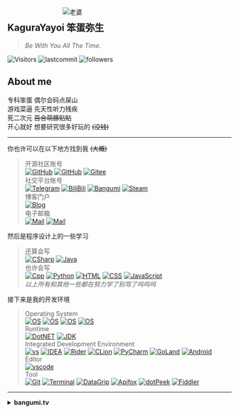 <!-- background image -->
<img align="right" src="https://cdn.jsdelivr.net/gh/Fjaxzhy/Fjaxzhy/src/image/background.png" width='380px' alt="老婆">

<!-- Section : Introduction -->
## KaguraYayoi 笨蛋弥生
>_Be With You All The Time._ <br>
<!-- @deprecated : Updated
    >**愿我们能在更开放的平行世界相遇** <br>
    >_Hope we can meet in a more open parallel world._
-->

<!-- Section : Visitors & last-commit & followers -->
![Visitors](https://count.getloli.com/get/@:Fjaxzhy)
![lastcommit](https://img.shields.io/github/last-commit/fjaxzhy/fjaxzhy?logo=GitHub&style=flat-square)
![followers](https://img.shields.io/github/followers/fjaxzhy?logo=Github&style=flat-square)
<!-- @deprecated : GitHub unsupported CloudMusic iframe
    <html>
        <iframe
            frameborder="no" 
            border="0" 
            marginwidth="0" 
            marginheight="0" 
            width=298 
            height=52
            allowfullscreen
            src="https://music.163.com/outchain/player?type=2&id=1474146255&auto=0&height=32">
        </iframe>
    </html> 
-->

<!-- Section : About me -->
<!-- @deprecated : GitHub unsupported CSS
    <div class="section-title">
        <img class="section-title-icon" src="./src/svg/about.svg"/>
        <p>About me</p>
    </div> 
-->
## About me
专科笨蛋 偶尔会码点屎山 <br>
游戏菜逼 先天性听力残疾 <br>
死二次元 ~~百合萌豚贴贴~~ <br>
开心就好 想要研究很多好玩的 ~~(没钱)~~
<hr>

<!-- Section : Social -->

你也许可以在以下地方找到我 ~~(大概)~~
<!-- tags -->
> 开源社区账号 <br>
> [![GitHub](https://img.shields.io/badge/GitHub-Fjaxzhy-FF6A6A?style=flat-square&logo=github)](https://github.com/fjaxzhy)
> [![GitHub](https://img.shields.io/badge/GitHub-KagruaYayoi-FF6A6A?style=flat-square&logo=github)](https://github.com/kagurayayoi)
> [![Gitee](https://img.shields.io/badge/Gitee-KaguraYayoi-FF6A6A?style=flat-square&logo=gitee)](https://gitee.com/kagurayayoi)
> <br> 
> 社交平台账号 <br>
> [![Telegram](https://img.shields.io/badge/Telegram-@kagurayayoi-26A5E4?style=flat-square&logo=telegram)](https://t.me/kagurayayoi)
> [![BiliBili](https://img.shields.io/badge/BiliBili-KaguraYayoi-00A1D6?style=flat-square&logo=bilibili)](https://space.bilibili.com/157623239)
>[![Bangumi](https://img.shields.io/badge/Bangumi-@kagurayayoi-FB7299?style=flat-square&logo=bilibili)](https://bgm.tv/user/kagurayayoi)
>[![Steam](https://img.shields.io/badge/Steam-KaguraYayoi-274d69?style=flat-square&logo=Steam)](https://steamcommunity.com/id/kagurayayoi)
> <br>
> 博客门户 <br>
> [![Blog](https://img.shields.io/badge/Blog-kagurayayoi.top-21759B?style=flat-square)](https://kagurayayoi.top)
> <br>
> 电子邮箱 <br>
> [![Mail](https://img.shields.io/badge/GMail-fjaxzhy@gmail.com-EA4335?style=flat-square&logo=gmail)](mailto:fjaxzhy@gmail.com)
> [![Mail](https://img.shields.io/badge/88Mail-kagurayayoi@88.com-EA4335?style=flat-square)](mailto:kagurayayoi@88.com)

<!-- Section : Programming -->

然后是程序设计上的一些学习
<!-- tags -->
> 还算会写 <br>
> [![CSharp](https://img.shields.io/badge/C%23-%23512BD4?&style=flat-square&logo=c-sharp&logoColor=white)](https://docs.microsoft.com/en-us/dotnet/csharp/)
> [![Java](https://img.shields.io/badge/-Java-ab7221?style=flat-square&logo=Java&logoColor=fff)](https://www.oracle.com/java/)
> <br>
> 也许会写 <br>
> [![Cpp](https://img.shields.io/badge/-C++-00599C?style=flat-square&logo=C&logoColor=fff)](https://zh.cppreference.com/)
> [![Python](https://img.shields.io/badge/-Python-3776AB?style=flat-square&logo=Python&logoColor=fff)](https://www.python.org/)
> [![HTML](https://img.shields.io/badge/-HTML-E34F26?style=flat-square&logo=Html5&logoColor=fff)](https://developer.mozilla.org/zh-CN/docs/Web/HTML)
> [![CSS](https://img.shields.io/badge/-CSS-1572B6?style=flat-square&logo=CSS3&logoColor=fff)](https://developer.mozilla.org/zh-CN/docs/Web/CSS)
> [![JavaScript](https://img.shields.io/badge/-JavaScript-F7DF1E?style=flat-square&logo=JavaScript&logoColor=fff)](https://developer.mozilla.org/zh-CN/docs/Web/JavaScript)
> <br>
> _以上所有和其他一些都在努力学了别骂了呜呜呜_

<!-- Section : Platform -->

接下来是我的开发环境
<!-- tags -->
> Operating System <br>
> [![OS](https://img.shields.io/badge/Windows_11-0078D4?style=flat-square&logo=windows&logoColor=fff)](https://www.microsoft.com/zh-cn/windows)
> [![OS](https://img.shields.io/badge/Windows_Server_12r2-0078d6?style=flat-square&logo=windows&logoColor=fff)](https://www.microsoft.com/zh-cn/windows)
> [![OS](https://img.shields.io/badge/Windows_Server_08r2-0078d6?style=flat-square&logo=windows&logoColor=fff)](https://www.microsoft.com/zh-cn/windows)
> [![OS](https://img.shields.io/badge/Manjaro_Sikaris-35BF5C?style=flat-square&logo=manjaro&logoColor=fff)](https://manjaro.org)
> <br>
> Runtime <br>
> [![DotNET](https://img.shields.io/badge/-%2ENET_6/7-512BD4?style=flat-square&logo=.Net&logoColor=fff)](https://dotnet.microsoft.com/)
> [![JDK](https://img.shields.io/badge/Oracle-JDK-red?style=flat-square&logo=&logoColor=fff)](https://www.oracle.com/java/)
> <br>
> Integrated Development Environment <br>
> [![vs](https://img.shields.io/badge/Visual%20Studio-5C2D91?style=flat-square&logo=visual-studio)](https://visualstudio.microsoft.com/zh-hans/)
> [![IDEA](https://img.shields.io/badge/IntelliJ%20IDEA-red?style=flat-square&logo=IntelliJ%20IDEA)](https://www.jetbrains.com/idea/)
> [![Rider](https://img.shields.io/badge/Rider-red?style=flat-square&logo=Rider)](https://www.jetbrains.com/rider/)
> [![CLion](https://img.shields.io/badge/CLion-greed?style=flat-square&logo=clion)](https://www.jetbrains.com/clion/)
> [![PyCharm](https://img.shields.io/badge/PyCharm-greed?style=flat-square&logo=pycharm)](https://www.jetbrains.com/pycharm/)
> [![GoLand](https://img.shields.io/badge/Goland-1E90FF?style=flat-square&logo=goland)](https://www.jetbrains.com/goland/)
> [![Android](https://img.shields.io/badge/Android%20Studio-3DDC84?style=flat-square&logo=android-studio&logoColor=fff)](http://www.android-studio.org/)
> <br>
> Editor <br>
> [![vscode](https://img.shields.io/badge/Visual%20Studio%20Code-007ACC?style=flat-square&logo=visual-studio-code)](https://code.visualstudio.com/)
> <br>
> Tool <br>
> [![Git](https://img.shields.io/badge/Git-F05032?style=flat-square&logo=git&logoColor=white)](https://git-scm.com/)
> [![Terminal](https://img.shields.io/badge/Windows_Terminal-4D4D4D?style=flat-square&logo=windowsterminal)](https://apps.microsoft.com/store/detail/windows-terminal/9N0DX20HK701?hl=zh_cn)
> [![DataGrip](https://img.shields.io/badge/DataGrip-purple?style=flat-square&logo=datagrip)](https://www.jetbrains.com/datagrip/)
> [![Apifox](https://img.shields.io/badge/HTTP_API-Apifox-FF0000?style=flat-square)](https://apifox.cn/)
> [![dotPeek](https://img.shields.io/badge/decompiler-dotPeek-purple?style=flat-square)](https://www.jetbrains.com/dotpeek/)
> [![Fiddler](https://img.shields.io/badge/web_debugger-Fiddler_Classic-greed?style=flat-square)](https://www.telerik.com/fiddler/fiddler-classic)

<hr>

<!-- Section : Bangumi -->
<details>
	<summary><strong>bangumi.tv</strong></summary>

|Bangumi.TV|
|------|
|![bangumi](https://github.com/Fjaxzhy/bangumi-action/raw/main/bgm/card.svg)|
</details>

<!-- Section : Graph -->
<!-- 最后来看看我最近的~~摸鱼~~数据! -->
<!-- template by EpicMo -->
<!-- <table> 
  <tr>
    <th>
      <img alt="KaguraYayoi's GitHub Stats" src="https://github-readme-stats-git-masterrstaa-rickstaa.vercel.app/api?username=Fjaxzhy&show_icons=true&theme=transparent&hide_border=true" align="center" />
    </th>
    <th>
      <img alt="KaguraYayoi's Top Langs" src="https://github-readme-stats-git-masterrstaa-rickstaa.vercel.app/api/top-langs/?username=Fjaxzhy&layout=compact&theme=transparent&hide_border=true&langs_count=10&hide=CMake" align="center" /> 
    </th>
  </tr>
  <tr>
    <td colspan=2>
      <img alt="KaguraYayoi's Waka Time Stats" src="https://github-readme-stats.vercel.app/api/wakatime?username=KaguraYayoi&hide_border=true&layout=compact&theme=transparent&custom_title=WorkTimeThisWeek" align="center"/>
    </td>
  </tr>
  <tr>
    <td colspan=2>
      <img alt="KaguraYayoi's Github Activity Graph" src="https://github-readme-activity-graph.cyclic.app/graph?username=Fjaxzhy&theme=dracula" align="center"/>
    </td>
  </tr>
</table> -->

<!-- <details>
	<summary><strong>Metrics</strong></summary>
	
![Metrics](https://metrics.lecoq.io/fjaxzhy?template=terminal&gists=1&discussions=1&activity=1&projects=1&projects.limit=4&projects.descriptions=false&activity.limit=5&activity.load=300&activity.days=14&activity.filter=all&activity.visibility=all&activity.timestamps=false&config.timezone=Asia%2FShanghai)
</details> -->

<!-- @deprecated : Section : References
    **References**
    <details>
        <summary><strong>头像</strong></summary>
        
    + [画师] 양갱/ようかん 
    + [作品] 遊び (信息来自SauceNAO Pixiv无)
    </details>
    <details>
        <summary><strong><s>老婆</s></strong></summary>

    + [画师] ふぇありぃあい
    + [作品] けもみみ (https://www.pixiv.net/artworks/72203964)

    图是自己用Photoshop扣的 质量极差 <br>
    ~~这画师的图是真戳我xp~~
    </details>
-->

<!-- @deprecated : GitHub unsupported CSS
    <!-- global CSS ->
    <head>
        <style>
            .section-title-icon {
                width         : 1.75em;
                height        : 1.75em;
                vertical-align: middle;
                padding-right : 0.25em;
            }
            .section-title p {
                font-size: 1.25em;
                margin   : 0em;
                flex     : 1;
            }
            .section-title p span {
                font-size: .8em;
                margin   : 0em;
            }
            .section-title span {
                padding-right: 1em;
            }
        </style>
    </head> 
-->

<!-- link
    CDN : https://cdn.jsdelivr.net/gh/Fjaxzhy/Fjaxzhy/src/
-->

<!-- tag markdown
    [![tag](https://img.shields.io/badge/(tag)-(content)-(HEX-color)?style=flat-square&logo=(logo))]((target link))
-->

<!-- Backup tags
    > [![Golang](https://img.shields.io/badge/-Go-00ADD8?style=flat-square&logo=Go&logoColor=fff)](https://golang.google.cn/)
    > [![Vuejs](https://img.shields.io/badge/-Vue.js-4FC08D?style=flat-square&logo=Vue.js&logoColor=fff)](https://vuejs.org/)
-->
